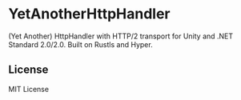 # YetAnotherHttpHandler

(Yet Another) HttpHandler with HTTP/2 transport for Unity and .NET Standard 2.0/2.0. Built on Rustls and Hyper.

## License
MIT License